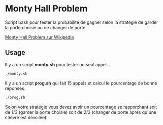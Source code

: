 # Monty Hall Problem

Script bash pour tester la probabilité de gagner selon la stratégie de garder la porte choisie ou de changer de porte.

[Monty Hall Problem sur Wikipédia](https://fr.wikipedia.org/wiki/Probl%C3%A8me_de_Monty_Hall)

## Usage
Il y a un script **monty.sh** pour tester un seul appel.
```bash
./monty.sh
```
Il y a un script **prog.sh** qui fait 15 appels et calcul le pourcentage de bonne réponses.
```bash
./prog.sh
```
Selon votre stratégie vous devez avoir un pourcentage se rapporchant soit de 1/3 (garder la porte choisie) soit de 2/3 (changer de porte après qu'une chèvre est dévoilée).
